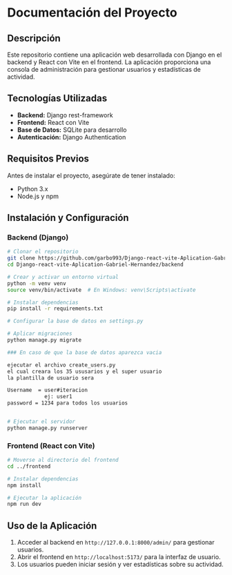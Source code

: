 # Documentación del Proyecto

## Descripción
Este repositorio contiene una aplicación web desarrollada con Django en el backend y React con Vite en el frontend. La aplicación proporciona una consola de administración para gestionar usuarios y estadísticas de actividad.

## Tecnologías Utilizadas
- **Backend:** Django rest-framework
- **Frontend:** React con Vite
- **Base de Datos:** SQLite para desarrollo
- **Autenticación:** Django Authentication

## Requisitos Previos
Antes de instalar el proyecto, asegúrate de tener instalado:
- Python 3.x
- Node.js y npm

## Instalación y Configuración

### Backend (Django)
```sh
# Clonar el repositorio
git clone https://github.com/garbo993/Django-react-vite-Aplication-Gabriel-Hernandez.git
cd Django-react-vite-Aplication-Gabriel-Hernandez/backend

# Crear y activar un entorno virtual
python -m venv venv
source venv/bin/activate  # En Windows: venv\Scripts\activate

# Instalar dependencias
pip install -r requirements.txt

# Configurar la base de datos en settings.py

# Aplicar migraciones
python manage.py migrate

### En caso de que la base de datos aparezca vacia

ejecutar el archivo create_users.py
el cual creara los 35 ususarios y el super usuario
la plantilla de usuario sera

Username  = user#iteracion
            ej: user1
password = 1234 para todos los usuarios


# Ejecutar el servidor
python manage.py runserver
```

### Frontend (React con Vite)
```sh
# Moverse al directorio del frontend
cd ../frontend

# Instalar dependencias
npm install

# Ejecutar la aplicación
npm run dev
```

## Uso de la Aplicación
1. Acceder al backend en `http://127.0.0.1:8000/admin/` para gestionar usuarios.
2. Abrir el frontend en `http://localhost:5173/` para la interfaz de usuario.
3. Los usuarios pueden iniciar sesión y ver estadísticas sobre su actividad.

